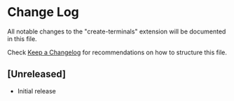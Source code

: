 # Change Log

All notable changes to the "create-terminals" extension will be documented in this file.

Check [Keep a Changelog](http://keepachangelog.com/) for recommendations on how to structure this file.

## [Unreleased]

- Initial release